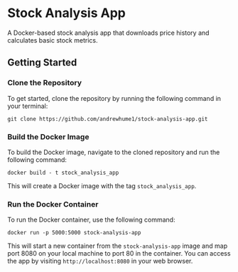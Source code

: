 # Stock Analysis App

A Docker-based stock analysis app that downloads price history and calculates basic stock metrics.

## Getting Started

### Clone the Repository

To get started, clone the repository by running the following command in your terminal:

```
git clone https://github.com/andrewhume1/stock-analysis-app.git
```

### Build the Docker Image

To build the Docker image, navigate to the cloned repository and run the following command:

```
docker build - t stock_analysis_app
```

This will create a Docker image with the tag `stock_analysis_app`.

### Run the Docker Container

To run the Docker container, use the following command:

```
docker run -p 5000:5000 stock-analysis-app
```
This will start a new container from the `stock-analysis-app` image and map port 8080 on your local machine to port 80 in the container. You can access the app by visiting `http://localhost:8080` in your web browser.

